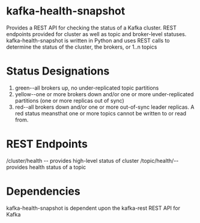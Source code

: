 # kafka-health-snapshot

Provides a REST API for checking the status of a Kafka cluster. REST endpoints provided for cluster as well as topic and broker-level statuses. kafka-health-snapshot is written in Python and uses REST calls to determine the status of the cluster, the brokers, or 1..n topics

# Status Designations
1. green--all brokers up, no under-replicated topic partitions
2. yellow--one or more brokers down and/or one or more under-replicated partitions (one or more replicas out of sync)
3. red--all brokers down and/or one or more out-of-sync leader replicas. A red status meansthat one or more topics cannot be written to or read from.

# REST Endpoints
/cluster/health -- provides high-level status of cluster
/topic/health/<topic name>--provides health status of a topic

# Dependencies
kafka-health-snapshot is dependent upon the kafka-rest REST API for Kafka
